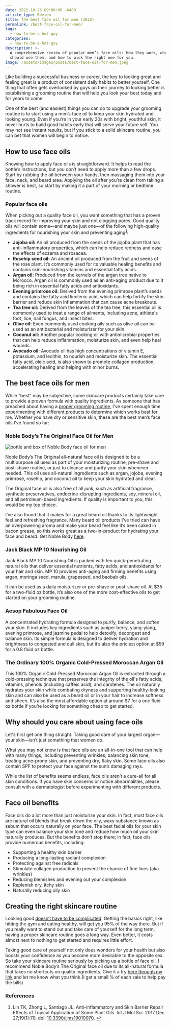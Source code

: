 ```yaml
---
date: 2022-10-26 09:00:00 -0400
article_type: Review
title: The best face oil for men (2022)
permalink: /best-face-oil-for-men/
tags:
  - how-to-be-a-hot-guy
categories:
  - how-to-be-a-hot-guy
description: >-
  A comprehensive review of popular men’s face oils: how they work, why you
  should use them, and how to pick the right one for you.
image: /assets/images/posts/best-face-oil-for-men.jpeg
---
```

Like building a successful business or career, the key to looking great and feeling great is a product of consistent daily habits to better yourself. One thing that often gets overlooked by guys on their journey to looking better is establishing a grooming routine that will help you look your best today and for years to come.

One of the best (and easiest) things you can do to upgrade your grooming routine is to start using a men’s face oil to keep your skin hydrated and looking young. Even if you’re in your early 20s with bright, youthful skin, it never hurts to build good habits early that will serve your future self. You may not see instant results, but if you stick to a solid skincare routine, you can bet that women will begin to notice.

## How to use face oils

Knowing how to apply face oils is straightforward. It helps to read the bottle’s instructions, but you don’t need to apply more than a few drops. Start by rubbing the oil between your hands, then massaging them into your face, neck, and beard area. Applying the oil after you’re clean from taking a shower is best, so start by making it a part of your morning or bedtime routine.

### Popular face oils

When picking out a quality face oil, you want something that has a proven track record for improving your skin and not clogging pores. Good quality oils will contain some—and maybe just one—of the following high-quality ingredients for nourishing your skin and preventing aging<sup id="fnref:1" role="doc-noteref"><a class="footnote" rel="footnote" href="#fn:1">1</a></sup>\:

* **Jojoba oil:** An oil produced from the seeds of the jojoba plant that has anti-inflammatory properties, which can help reduce redness and ease the effects of eczema and rosacea.
* **Rosehip seed oil:** An ancient oil produced from the fruit and seeds of the rose plant. It’s commonly used for its valuable healing benefits and contains skin-nourishing vitamins and essential fatty acids.
* **Argan oil:** Produced from the kernels of the argan tree native to Morocco. Argan oil is commonly used as an anti-aging product due to it being rich in essential fatty acids and antioxidants.
* **Evening primrose oil:** Derived from the evening primrose plant’s seeds and contains the fatty acid linolenic acid, which can help fortify the skin barrier and reduce skin inflammation that can cause acne breakouts.
* **Tea tree oil:** Derived from the leaves of the tea tree, this essential oil is commonly used to treat a range of ailments, including acne, athlete's foot, lice, nail fungus, and insect bites.
* **Olive oil:** Even commonly used cooking oils such as olive oil can be used as an antibacterial and moisturizer for your skin.
* **Coconut oil:** Another popular cooking oil with antimicrobial properties that can help reduce inflammation, moisturize skin, and even help heal wounds.
* **Avocado oil:** Avocado oil has high concentrations of vitamin E, potassium, and lecithin, to nourish and moisturize skin. The essential fatty acid, oleic acid, is also shown to promote collagen production, accelerating healing and helping with minor burns.

## The best face oils for men

While “best” may be subjective, some skincare products certainly take care to provide a proven formula with quality ingredients. As someone that has preached about having a [proper grooming routine](https://edlatimore.com/how-to-become-more-physically-attractive-to-women/), I’ve spent enough time experimenting with different products to determine which works best for me. Whether you have dry or sensitive skin, these are the best men’s face oils I’ve found so far:

### Noble Body’s The Original Face Oil for Men

![bottle and box of Noble Body face oil for men](/assets/images/posts/noble-body-face-oil-for-men.jpeg)

Noble Body’s The Original all-natural face oil is designed to be a multipurpose oil used as part of your moisturizing routine, pre-shave and post-shave routine, or just to cleanse and purify your skin whenever needed. This oil uses all-natural ingredients such as argan, jojoba, evening primrose, rosehip, and coconut oil to keep your skin hydrated and clear.

The Original face oil is also free of all junk, such as artificial fragrance, synthetic preservatives, endocrine-disrupting ingredients, soy, mineral oil, and all petroleum-based ingredients. If quality is important to you, this would be my top choice.

I’ve also found that it makes for a great beard oil thanks to its lightweight feel and refreshing fragrance. Many beard oil products I’ve tried can have an overpowering aroma and make your beard feel like it’s been caked in bacon grease, so this works great as a two-in-product for hydrating your face and beard. Get Noble Body [here](https://noble-body.com?aff=33).

### Jack Black MP 10 Nourishing Oil

Jack Black MP 10 Nourishing Oil is packed with ten quick-penetrating natural oils that deliver essential nutrients, fatty acids, and antioxidants for your hair and skin. MP 10 provides anti-aging and firming benefits using argan, moringa seed, marula, grapeseed, and baobab oils.

It can be used as a daily moisturizer or pre-shave or post-shave oil. At $35 for a two-fluid oz bottle, it’s also one of the more cost-effective oils to get started on your grooming routine.

### Aesop Fabulous Face Oil

A concentrated hydrating formula designed to purify, balance, and soften your skin. It includes key ingredients such as juniper berry, ylang-ylang, evening primrose, and jasmine pedal to help detoxify, decongest and balance skin. Its simple formula is designed to deliver hydration and brightness to congested and dull skin, but it’s also the priciest option at $59 for a 0.8 fluid oz bottle.

### The Ordinary 100% Organic Cold-Pressed Moroccan Argan Oil

This 100% Organic Cold-Pressed Moroccan Argan Oil is extracted through a cold-pressing technique that preserves the integrity of the oil's fatty acids, vitamins, phenols (including caffeic acid), and carotenes. The oil naturally hydrates your skin while combating dryness and supporting healthy-looking skin and can also be used as a beard oil or in your hair to increase softness and sheen. It’s also the most affordable option at around $7 for a one fluid oz bottle if you’re looking for something cheap to get started.

## Why should you care about using face oils

Let's first get one thing straight. Taking good care of your largest organ—your skin—isn’t just something that women do.

What you may not know is that face oils are an all-in-one tool that can help with many things, including preventing wrinkles, balancing skin tone, treating acne-prone skin, and preventing dry, flaky skin. Some face oils also contain SPF to protect your face against the sun’s damaging rays.

While the list of benefits seems endless, face oils aren’t a cure-all for all skin conditions. If you have skin concerns or notice abnormalities, please consult with a dermatologist before experimenting with different products.

## Face oil benefits

Face oils do a lot more than just moisturize your skin. In fact, most face oils are natural oil blends that break down the oily, waxy substance known as sebum that occurs naturally on your face. The best facial oils for your skin type can even balance your skin tone and reduce how much oil your skin naturally produces. But the benefits don’t stop there; in fact, face oils provide numerous benefits, including:

* Supporting a healthy skin barrier
* Producing a long-lasting radiant complexion
* Protecting against free radicals
* Stimulate collagen production to prevent the chance of fine lines (aka wrinkles)
* Reducing blemishes and evening out your complexion
* Replenish dry, itchy skin
* Naturally reducing oily skin

## Creating the right skincare routine

Looking good [doesn’t have to be complicated](https://edlatimore.com/how-to-be-an-attractive-man/). Getting the basics right, like hitting the gym and eating healthy, will get you 95% of the way there. But if you really want to stand out and take care of yourself for the long term, having a proper skincare routine goes a long way. Even better, it costs almost next to nothing to get started and requires little effort.

Taking good care of yourself not only does wonders for your health but also boosts your confidence as you become more desirable to the opposite sex. So take your skincare routine seriously by picking up a bottle of face oil. I recommend Noble Body’s The Original face oil due to its all-natural formula that takes no shortcuts on quality ingredients. Give it a try [here through my link](https://noble-body.com?aff=33) and let me know what you think.(I get a small % of each sale to help pay the bills)

### References

<div class="footnotes" role="doc-endnotes"><ol><li id="fn:1" role="doc-endnote"><p>Lin TK, Zhong L, Santiago JL. Anti-Inflammatory and Skin Barrier Repair Effects of Topical Application of Some Plant Oils. Int J Mol Sci. 2017 Dec 27;19(1):70. doi: <a href="https://www.ncbi.nlm.nih.gov/pmc/articles/PMC5796020/">10.3390/ijms19010070</a>.&nbsp;<a class="reversefootnote" role="doc-backlink" href="#fnref:1">↩</a></p></li></ol></div>